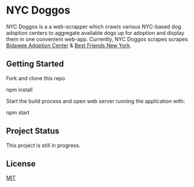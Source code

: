 # NYC Doggos

NYC Doggos is a a web-scrapper which crawls various NYC-based dog adoption centers to aggregate available dogs up for adoption and display them in one convenient web-app. Currently, NYC Doggos scrapes scrapes [Bidawee Adoption Center](https://www.bideawee.org/) & [Best Friends New York](https://ny.bestfriends.org/adopt).

## Getting Started

Fork and clone this repo

npm install

Start the build process and open web server running the application with:

npm start

## Project Status

This project is still in progress.

## License

[MIT](https://choosealicense.com/licenses/mit/)
